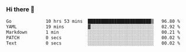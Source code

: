 ### Hi there 👋

<!--
**yeya24/yeya24** is a ✨ _special_ ✨ repository because its `README.md` (this file) appears on your GitHub profile.

Here are some ideas to get you started:

- 🔭 I’m currently working on ...
- 🌱 I’m currently learning ...
- 👯 I’m looking to collaborate on ...
- 🤔 I’m looking for help with ...
- 💬 Ask me about ...
- 📫 How to reach me: ...
- 😄 Pronouns: ...
- ⚡ Fun fact: ...
-->

<!--START_SECTION:waka-->

```txt
Go             10 hrs 53 mins  ████████████████████████▒   96.80 %
YAML           19 mins         ▓░░░░░░░░░░░░░░░░░░░░░░░░   02.92 %
Markdown       1 min           ░░░░░░░░░░░░░░░░░░░░░░░░░   00.21 %
PATCH          0 secs          ░░░░░░░░░░░░░░░░░░░░░░░░░   00.02 %
Text           0 secs          ░░░░░░░░░░░░░░░░░░░░░░░░░   00.02 %
```

<!--END_SECTION:waka-->
